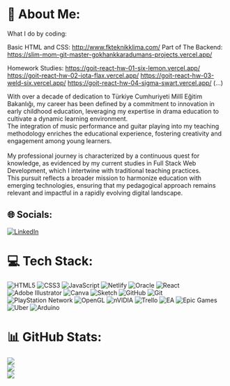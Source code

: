 # 💫 About Me:

What I do by coding:

Basic HTML and CSS: http://www.fkteknikklima.com/
Part of The Backend: https://slim-mom-git-master-gokhankkaradumans-projects.vercel.app/

Homework Studies:
https://goit-react-hw-01-six-lemon.vercel.app/
https://goit-react-hw-02-iota-flax.vercel.app/
https://goit-react-hw-03-weld-six.vercel.app/
https://goit-react-hw-04-sigma-swart.vercel.app/
(...)

With over a decade of dedication to Türkiye Cumhuriyeti Millî Eğitim Bakanlığı, my career has been defined by a commitment to innovation in early childhood education, leveraging my expertise in drama education to cultivate a dynamic learning environment. <br>The integration of music performance and guitar playing into my teaching methodology enriches the educational experience, fostering creativity and engagement among young learners.<br><br>My professional journey is characterized by a continuous quest for knowledge, as evidenced by my current studies in Full Stack Web Development, which I intertwine with traditional teaching practices. <br>This pursuit reflects a broader mission to harmonize education with emerging technologies, ensuring that my pedagogical approach remains relevant and impactful in a rapidly evolving digital landscape.


## 🌐 Socials:
[![LinkedIn](https://img.shields.io/badge/LinkedIn-%230077B5.svg?logo=linkedin&logoColor=white)](https://linkedin.com/in/vahidesegahuney) 

# 💻 Tech Stack:
![HTML5](https://img.shields.io/badge/html5-%23E34F26.svg?style=for-the-badge&logo=html5&logoColor=white) ![CSS3](https://img.shields.io/badge/css3-%231572B6.svg?style=for-the-badge&logo=css3&logoColor=white) ![JavaScript](https://img.shields.io/badge/javascript-%23323330.svg?style=for-the-badge&logo=javascript&logoColor=%23F7DF1E) ![Netlify](https://img.shields.io/badge/netlify-%23000000.svg?style=for-the-badge&logo=netlify&logoColor=#00C7B7) ![Oracle](https://img.shields.io/badge/Oracle-F80000?style=for-the-badge&logo=oracle&logoColor=white) ![React](https://img.shields.io/badge/react-%2320232a.svg?style=for-the-badge&logo=react&logoColor=%2361DAFB) ![Adobe Illustrator](https://img.shields.io/badge/adobe%20illustrator-%23FF9A00.svg?style=for-the-badge&logo=adobe%20illustrator&logoColor=white) ![Canva](https://img.shields.io/badge/Canva-%2300C4CC.svg?style=for-the-badge&logo=Canva&logoColor=white) ![Sketch](https://img.shields.io/badge/Sketch-FFB387?style=for-the-badge&logo=sketch&logoColor=black) ![GitHub](https://img.shields.io/badge/github-%23121011.svg?style=for-the-badge&logo=github&logoColor=white) ![Git](https://img.shields.io/badge/git-%23F05033.svg?style=for-the-badge&logo=git&logoColor=white) ![PlayStation Network](https://img.shields.io/badge/PSN-%230070D1.svg?style=for-the-badge&logo=Playstation&logoColor=white) ![OpenGL](https://img.shields.io/badge/OpenGL-white?logo=OpenGL&style=for-the-badge) ![nVIDIA](https://img.shields.io/badge/nVIDIA-%2376B900.svg?style=for-the-badge&logo=nVIDIA&logoColor=white) ![Trello](https://img.shields.io/badge/Trello-%23026AA7.svg?style=for-the-badge&logo=Trello&logoColor=white) ![EA](https://img.shields.io/badge/ea-%23000000.svg?style=for-the-badge&logo=ea&logoColor=white) ![Epic Games](https://img.shields.io/badge/epicgames-%23313131.svg?style=for-the-badge&logo=epicgames&logoColor=white) ![Uber](https://img.shields.io/badge/Uber-%23000000.svg?style=for-the-badge&logo=Uber&logoColor=white) ![Arduino](https://img.shields.io/badge/-Arduino-00979D?style=for-the-badge&logo=Arduino&logoColor=white)
# 📊 GitHub Stats:
![](https://github-readme-stats.vercel.app/api?username=vahidesegah&theme=dark&hide_border=true&include_all_commits=true&count_private=false)<br/>
![](https://github-readme-streak-stats.herokuapp.com/?user=vahidesegah&theme=dark&hide_border=true)<br/>
![](https://github-readme-stats.vercel.app/api/top-langs/?username=vahidesegah&theme=dark&hide_border=true&include_all_commits=true&count_private=false&layout=compact)
